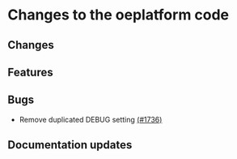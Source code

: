 <!--
SPDX-FileCopyrightText: 2025 Jonas Huber <https://github.com/jh-RLI> © Reiner Lemoine Institut

SPDX-License-Identifier: CC0-1.0
-->

# Changes to the oeplatform code

## Changes

## Features

## Bugs

- Remove duplicated DEBUG setting [(#1736)](https://github.com/OpenEnergyPlatform/oeplatform/pull/1736)

## Documentation updates
